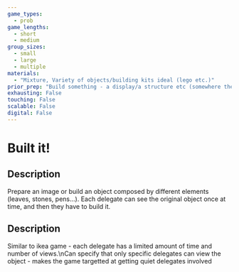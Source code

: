 ```yaml
---
game_types:
  - prob
game_lengths:
  - short
  - medium
group_sizes:
  - small
  - large
  - multiple
materials:
  - "Mixture, Variety of objects/building kits ideal (lego etc.)"
prior_prep: "Build something - a display/a structure etc (somewhere the delegates can't see it while you're building it."
exhausting: False
touching: False
scalable: False
digital: False
---
```

# Built it!

## Description
Prepare an image or build an object composed by different elements (leaves, stones, pens...). Each delegate can see the original object once at time, and then they have to build it.

## Description
Similar to ikea game - each delegate has a limited amount of time and number of views.\nCan specify that only specific delegates can view the object - makes the game targetted at getting quiet delegates involved
